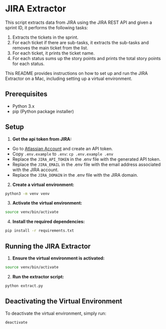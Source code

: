 # JIRA Extractor

This script extracts data from JIRA using the JIRA REST API and given a sprint ID, it performs the following tasks:

1. Extracts the tickets in the sprint.
2. For each ticket if there are sub-tasks, it extracts the sub-tasks and removes the main ticket from the list.
3. For each ticket, it prints the ticket name.
4. For each status sums up the story points and prints the total story points for each status.

This README provides instructions on how to set up and run the JIRA Extractor on a Mac, including setting up a virtual environment.

## Prerequisites

- Python 3.x
- pip (Python package installer)

## Setup

1. **Get the api token from JIRA:**

- Go to [Atlassian Account](https://id.atlassian.com/manage-profile/security/api-tokens) and create an API token.
- Copy `.env.example` to `.env`: `cp .env.example .env`
- Replace the `JIRA_API_TOKEN` in the .env file with the generated API token.
- Replace the `JIRA_EMAIL` in the .env file with the email address associated with the JIRA account.
- Replace the `JIRA_DOMAIN` in the .env file with the JIRA domain.

2. **Create a virtual environment:**

```sh
python3 -m venv venv
```

3. **Activate the virtual environment:**

```sh
source venv/bin/activate
```

4. **Install the required dependencies:**

```sh
pip install -r requirements.txt
```

## Running the JIRA Extractor

1. **Ensure the virtual environment is activated:**

```sh
source venv/bin/activate
```

2. **Run the extractor script:**

```sh
python extract.py
```

## Deactivating the Virtual Environment

To deactivate the virtual environment, simply run:

```sh
deactivate
```
